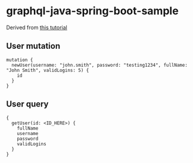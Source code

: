 # graphql-java-spring-boot-sample
Derived from [this tutorial](https://www.codenotfound.com/graphql-java-spring-boot-example.html)

## User mutation

```
mutation {
  newUser(username: "john.smith", password: "testing1234", fullName: "John Smith", validLogins: 5) {
    id
  }
}
```

## User query
```
{
  getUser(id: <ID_HERE>) {
    fullName
    username
    password
    validLogins
  }
}
```

